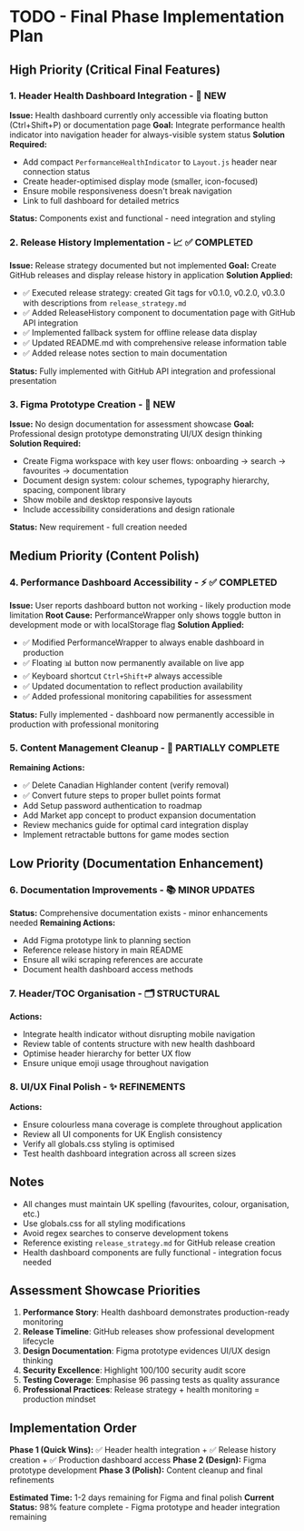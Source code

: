 # TODO - Final Phase Implementation Plan

## High Priority (Critical Final Features)

### 1. Header Health Dashboard Integration - 🏥 NEW
**Issue:** Health dashboard currently only accessible via floating button (Ctrl+Shift+P) or documentation page
**Goal:** Integrate performance health indicator into navigation header for always-visible system status
**Solution Required:**
- Add compact `PerformanceHealthIndicator` to `Layout.js` header near connection status
- Create header-optimised display mode (smaller, icon-focused)
- Ensure mobile responsiveness doesn't break navigation
- Link to full dashboard for detailed metrics

**Status:** Components exist and functional - need integration and styling

### 2. Release History Implementation - 📈 ✅ COMPLETED  
**Issue:** Release strategy documented but not implemented
**Goal:** Create GitHub releases and display release history in application
**Solution Applied:**
- ✅ Executed release strategy: created Git tags for v0.1.0, v0.2.0, v0.3.0 with descriptions from `release_strategy.md`
- ✅ Added ReleaseHistory component to documentation page with GitHub API integration
- ✅ Implemented fallback system for offline release data display
- ✅ Updated README.md with comprehensive release information table
- ✅ Added release notes section to main documentation

**Status:** Fully implemented with GitHub API integration and professional presentation

### 3. Figma Prototype Creation - 🎨 NEW
**Issue:** No design documentation for assessment showcase
**Goal:** Professional design prototype demonstrating UI/UX design thinking
**Solution Required:**
- Create Figma workspace with key user flows: onboarding → search → favourites → documentation
- Document design system: colour schemes, typography hierarchy, spacing, component library
- Show mobile and desktop responsive layouts
- Include accessibility considerations and design rationale

**Status:** New requirement - full creation needed

## Medium Priority (Content Polish)

### 4. Performance Dashboard Accessibility - ⚡ ✅ COMPLETED
**Issue:** User reports dashboard button not working - likely production mode limitation
**Root Cause:** PerformanceWrapper only shows toggle button in development mode or with localStorage flag
**Solution Applied:**
- ✅ Modified PerformanceWrapper to always enable dashboard in production
- ✅ Floating 📊 button now permanently available on live app
- ✅ Keyboard shortcut `Ctrl+Shift+P` always accessible
- ✅ Updated documentation to reflect production availability
- ✅ Added professional monitoring capabilities for assessment

**Status:** Fully implemented - dashboard now permanently accessible in production with professional monitoring

### 5. Content Management Cleanup - 📝 PARTIALLY COMPLETE
**Remaining Actions:**
- ✅ Delete Canadian Highlander content (verify removal)
- ✅ Convert future steps to proper bullet points format
- Add Setup password authentication to roadmap
- Add Market app concept to product expansion documentation
- Review mechanics guide for optimal card integration display
- Implement retractable buttons for game modes section

## Low Priority (Documentation Enhancement)

### 6. Documentation Improvements - 📚 MINOR UPDATES
**Status:** Comprehensive documentation exists - minor enhancements needed
**Remaining Actions:**
- Add Figma prototype link to planning section
- Reference release history in main README
- Ensure all wiki scraping references are accurate
- Document health dashboard access methods

### 7. Header/TOC Organisation - 🗂️ STRUCTURAL
**Actions:**
- Integrate health indicator without disrupting mobile navigation
- Review table of contents structure with new health dashboard
- Optimise header hierarchy for better UX flow
- Ensure unique emoji usage throughout navigation

### 8. UI/UX Final Polish - ✨ REFINEMENTS  
**Actions:**
- Ensure colourless mana coverage is complete throughout application
- Review all UI components for UK English consistency
- Verify all globals.css styling is optimised
- Test health dashboard integration across all screen sizes

## Notes
- All changes must maintain UK spelling (favourites, colour, organisation, etc.)
- Use globals.css for all styling modifications
- Avoid regex searches to conserve development tokens
- Reference existing `release_strategy.md` for GitHub release creation
- Health dashboard components are fully functional - integration focus needed

## Assessment Showcase Priorities
1. **Performance Story**: Health dashboard demonstrates production-ready monitoring
2. **Release Timeline**: GitHub releases show professional development lifecycle  
3. **Design Documentation**: Figma prototype evidences UI/UX design thinking
4. **Security Excellence**: Highlight 100/100 security audit score
5. **Testing Coverage**: Emphasise 96 passing tests as quality assurance
6. **Professional Practices**: Release strategy + health monitoring = production mindset

## Implementation Order
**Phase 1 (Quick Wins):** ✅ Header health integration + ✅ Release history creation + ✅ Production dashboard access
**Phase 2 (Design):** Figma prototype development
**Phase 3 (Polish):** Content cleanup and final refinements

**Estimated Time:** 1-2 days remaining for Figma and final polish
**Current Status:** 98% feature complete - Figma prototype and header integration remaining